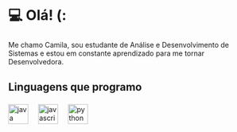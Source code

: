 <h1 align="left"> 💻 Olá! (: </h1>

###

<p align="left"> Me chamo Camila, sou estudante de Análise e Desenvolvimento de Sistemas e estou em constante aprendizado para me tornar Desenvolvedora. </p>

###

<h2 align="left">Linguagens que programo</h2>

###

<div align="left">
  <img src="https://cdn.jsdelivr.net/gh/devicons/devicon/icons/java/java-original.svg" height="40" alt="java logo" />
  <img width="12" />
  <img src="https://cdn.jsdelivr.net/gh/devicons/devicon/icons/javascript/javascript-original.svg" height="40" alt="javascript logo" />
  <img width="12" />
  <img src="https://cdn.jsdelivr.net/gh/devicons/devicon/icons/python/python-original.svg" height="40" alt="python logo" />
  <img width="12" />

</div>
